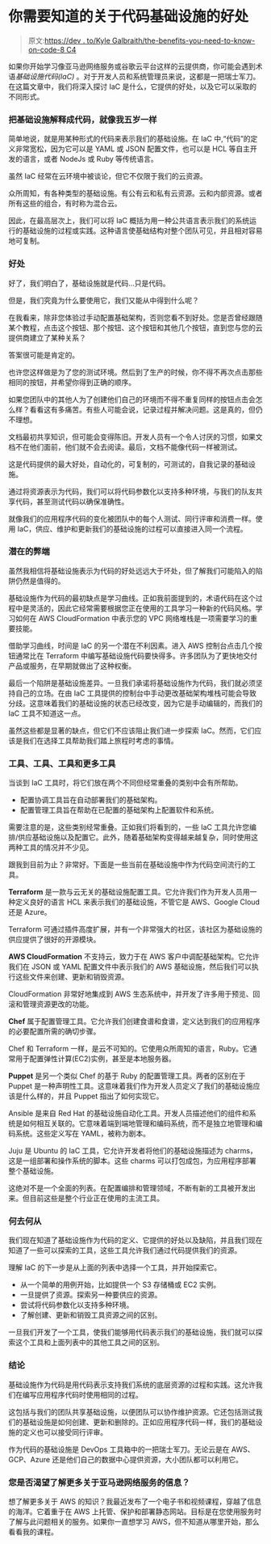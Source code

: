 # 你需要知道的关于代码基础设施的好处

> 原文:[https://dev . to/Kyle Galbraith/the-benefits-you-need-to-know-on-code-8 C4](https://dev.to/kylegalbraith/the-benefits-you-need-to-know-about-infrastructure-as-code-8c4)

如果你开始学习像亚马逊网络服务或谷歌云平台这样的云提供商，你可能会遇到术语*基础设施代码(IaC)* 。对于开发人员和系统管理员来说，这都是一把瑞士军刀。在这篇文章中，我们将深入探讨 IaC 是什么，它提供的好处，以及它可以采取的不同形式。

### 把基础设施解释成代码，就像我五岁一样

简单地说，就是用某种形式的代码来表示我们的基础设施。在 IaC 中,“代码”的定义非常宽松，因为它可以是 YAML 或 JSON 配置文件，也可以是 HCL 等自主开发的语言，或者 NodeJs 或 Ruby 等传统语言。

虽然 IaC 经常在云环境中被谈论，但它不仅限于我们的云资源。

众所周知，有各种类型的基础设施。有公有云和私有云资源。云和内部资源。或者所有这些的组合，有时称为混合云。

因此，在最高层次上，我们可以将 IaC 概括为用一种公共语言表示我们的系统运行的基础设施的过程或实践。这种语言使基础结构对整个团队可见，并且相对容易地可复制。

### 好处

好了，我们明白了，基础设施就是代码...只是代码。

但是，我们究竟为什么要使用它，我们又能从中得到什么呢？

在我看来，除非您体验过手动配置基础架构，否则您看不到好处。您是否曾经跟随某个教程，点击这个按钮、那个按钮、这个按钮和其他几个按钮，直到您与您的云提供商建立了某种关系？

答案很可能是肯定的。

也许您这样做是为了您的测试环境。然后到了生产的时候，你不得不再次点击那些相同的按钮，并希望你得到正确的顺序。

如果您团队中的其他人为了创建他们自己的环境而不得不重复同样的按钮点击会怎么样？看看这有多痛苦。有些人可能会说，记录过程并解决问题。这是真的，但仍不理想。

文档最初共享知识，但可能会变得陈旧。开发人员有一个令人讨厌的习惯，如果文档不在他们面前，他们就不会去阅读。最后，文档不能像代码一样被测试。

这是代码提供的最大好处，自动化的，可复制的，可测试的，自我记录的基础设施。

通过将资源表示为代码，我们可以将代码参数化以支持多种环境，与我们的队友共享代码，甚至测试代码以确保准确性。

就像我们的应用程序代码的变化被团队中的每个人测试、同行评审和消费一样。使用 IaC，供应、维护和更新我们的基础设施的过程可以直接进入同一个流程。

### 潜在的弊端

虽然我相信将基础设施表示为代码的好处远远大于坏处，但了解我们可能陷入的陷阱仍然是值得的。

基础设施作为代码的最初缺点是学习曲线。正如我前面提到的，术语代码在这个过程中是灵活的，因此它经常需要根据您正在使用的工具学习一种新的代码风格。学习如何在 AWS CloudFormation 中表示您的 VPC 网络堆栈是一项需要学习的重要技能。

借助学习曲线，时间是 IaC 的另一个潜在不利因素。进入 AWS 控制台点击几个按钮通常比在 Terraform 中编写基础设施代码要快得多。许多团队为了更快地交付产品或服务，在早期就做出了这种权衡。

最后一个陷阱是基础设施差异。一旦我们承诺将基础设施作为代码，我们就必须坚持自己的立场。在由 IaC 工具提供的控制台中手动更改基础架构堆栈可能会导致分歧。这意味着我们的基础设施的状态已经改变，因为它是手动编辑的，而我们的 IaC 工具不知道这一点。

虽然这些都是显著的缺点，但它们不应该阻止我们进一步探索 IaC。然而，它们应该是我们在选择工具帮助我们踏上旅程时考虑的事情。

### 工具、工具、工具和更多工具

当谈到 IaC 工具时，将它们放在两个不同但经常重叠的类别中会有所帮助。

*   配置协调工具旨在自动部署我们的基础架构。
*   配置管理工具旨在帮助在已配置的基础架构上配置软件和系统。

需要注意的是，这些类别经常重叠。正如我们将看到的，一些 IaC 工具允许您编排/供应基础设施以及配置它。此外，随着基础架构变得越来越复杂，同时使用这两种工具的情况并不少见。

跟我到目前为止？非常好。下面是一些当前在基础设施中作为代码空间流行的工具。

**Terraform** 是一款与云无关的基础设施配置工具。它允许我们作为开发人员用一种定义良好的语言 HCL 来表示我们的基础设施，不管它是 AWS、Google Cloud 还是 Azure。

Terraform 可通过插件高度扩展，并有一个非常强大的社区，该社区为基础设施的供应提供了很好的开源模块。

**AWS CloudFormation** 不支持云，致力于在 AWS 客户中调配基础架构。它允许我们在 JSON 或 YAML 配置文件中表示我们的 AWS 基础设施，然后我们可以执行这些文件来创建、更新和销毁资源。

CloudFormation 非常好地集成到 AWS 生态系统中，并开发了许多用于预览、回滚和管理资源更改的功能。

**Chef** 属于配置管理工具。它允许我们创建食谱和食谱，定义达到我们的应用程序的必要配置所需的确切步骤。

Chef 和 Terraform 一样，是云不可知的。它使用众所周知的语言，Ruby。它通常用于配置弹性计算(EC2)实例，甚至是本地服务器。

**Puppet** 是另一个类似 Chef 的基于 Ruby 的配置管理工具。两者的区别在于 Puppet 是一种声明性工具。这意味着我们作为开发人员定义了我们的基础设施应该是什么样的，并且 Puppet 指出了如何实现它。

Ansible 是来自 Red Hat 的基础设施自动化工具。开发人员描述他们的组件和系统是如何相互关联的。它意味着端到端地管理和编码系统，而不是独立地管理和编码系统。这些定义写在 YAML，被称为剧本。

Juju 是 Ubuntu 的 IaC 工具，它允许开发者将他们的基础设施描述为 charms，这是一组部署和操作系统的脚本。这些 charms 可以打包成包，为应用程序部署整个基础设施。

这绝对不是一个全面的列表。在配置编排和管理领域，不断有新的工具被开发出来。但目前这些是整个行业正在使用的主流工具。

### 何去何从

我们现在知道了基础设施作为代码的定义、它提供的好处以及缺陷，并且我们现在知道了一些可以探索的工具，这些工具允许我们通过代码提供我们的资源。

理解 IaC 的下一步是从上面的列表中选择一个工具，并开始探索它。

*   从一个简单的用例开始，比如提供一个 S3 存储桶或 EC2 实例。
*   一旦提供了资源。探索另一种要供应的资源。
*   尝试将代码参数化以支持多种环境。
*   了解创建、更新和销毁工具资源之间的区别。

一旦我们开发了一个工具，使我们能够用代码表示我们的基础设施，我们就可以探索这个工具和上面列表中的其他工具之间的区别。

### 结论

基础设施作为代码是用代码表示支持我们系统的底层资源的过程和实践。这允许我们在编写应用程序代码时使用相同的过程。

这包括与我们的团队共享基础设施，以便团队可以协作维护资源。它还包括测试我们的基础设施是如何创建、更新和删除的。正如应用程序代码一样，我们的基础设施的定义也可以接受同行评审。

作为代码的基础设施是 DevOps 工具箱中的一把瑞士军刀。无论云是在 AWS、GCP、Azure 还是他们自己的数据中心提供资源，大小团队都可以利用它。

### 您是否渴望了解更多关于亚马逊网络服务的信息？

想了解更多关于 AWS 的知识？我最近发布了一个电子书和视频课程，穿越了信息的海洋。它着重于在 AWS 上托管、保护和部署静态网站。目标是在您使用服务时了解与此问题相关的服务。如果你一直想学习 AWS，但不知道从哪里开始，那么看看我的课程。